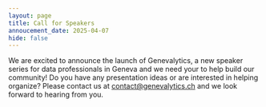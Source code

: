 ```yaml
---
layout: page
title: Call for Speakers
annoucement_date: 2025-04-07
hide: false
---
```


We are excited to announce the launch of Genevalytics, a new speaker series for data professionals in Geneva and we need your to help build our community! Do you have any presentation ideas or are interested in helping organize? Please contact us at [contact@genevalytics.ch](mailto:contact@genevalytics.ch) and we look forward to hearing from you.
